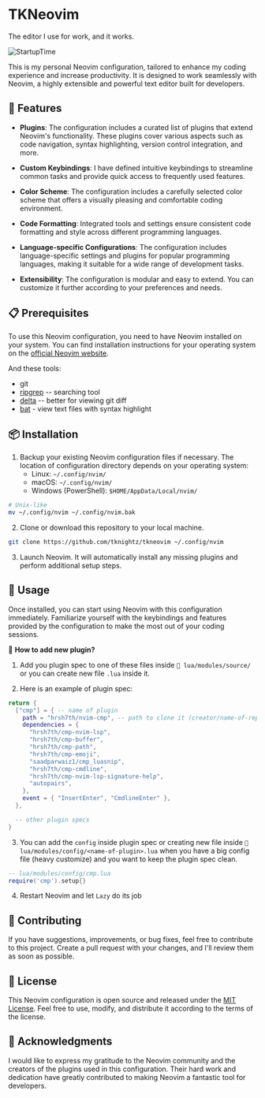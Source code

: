 # TKNeovim
The editor I use for work, and it works.

![StartupTime](./images/startuptime.gif)

This is my personal Neovim configuration, tailored to enhance my coding
experience and increase productivity. It is designed to work seamlessly with
Neovim, a highly extensible and powerful text editor built for developers.
## 🔧 Features
- **Plugins**: The configuration includes a curated list of plugins that extend
Neovim's functionality. These plugins cover various aspects such as code
navigation, syntax highlighting, version control integration, and more.

- **Custom Keybindings**: I have defined intuitive keybindings to streamline
common tasks and provide quick access to frequently used features.

- **Color Scheme**: The configuration includes a carefully selected color
scheme that offers a visually pleasing and comfortable coding environment.

- **Code Formatting**: Integrated tools and settings ensure consistent code
formatting and style across different programming languages.

- **Language-specific Configurations**: The configuration includes
language-specific settings and plugins for popular programming languages,
making it suitable for a wide range of development tasks.

- **Extensibility**: The configuration is modular and easy to extend. You can
customize it further according to your preferences and needs.
## 📋 Prerequisites
To use this Neovim configuration, you need to have Neovim installed on your
system. You can find installation instructions for your operating system on the
[official Neovim website](https://neovim.io/).

And these tools:
- git
- [ripgrep](https://github.com/BurntSushi/ripgrep) -- searching tool
- [delta](https://github.com/dandavison/delta) -- better for viewing git diff
- [bat](https://github.com/sharkdp/bat) - view text files with syntax highlight
## 📦 Installation
1. Backup your existing Neovim configuration files if necessary. The location
   of configuration directory depends on your operating system:
    - Linux: `~/.config/nvim/`
    - macOS: `~/.config/nvim/`
    - Windows (PowerShell): `$HOME/AppData/Local/nvim/`
```sh
# Unix-like
mv ~/.config/nvim ~/.config/nvim.bak
```

2. Clone or download this repository to your local machine.
```sh
git clone https://github.com/tknightz/tkneovim ~/.config/nvim
```

3. Launch Neovim. It will automatically install any missing plugins and perform
additional setup steps.
## 🚀 Usage
Once installed, you can start using Neovim with this configuration immediately.
Familiarize yourself with the keybindings and features provided by the
configuration to make the most out of your coding sessions.

🤔 **How to add new plugin?**
1. Add you plugin spec to one of these files inside `📁 lua/modules/source/` or
   you can create new file `.lua` inside it.

2. Here is an example of plugin spec:
```lua
return {
  ["cmp"] = { -- name of plugin
    path = "hrsh7th/nvim-cmp", -- path to clone it (creator/name-of-repo)
    dependencies = {
      "hrsh7th/cmp-nvim-lsp",
      "hrsh7th/cmp-buffer",
      "hrsh7th/cmp-path",
      "hrsh7th/cmp-emoji",
      "saadparwaiz1/cmp_luasnip",
      "hrsh7th/cmp-cmdline",
      "hrsh7th/cmp-nvim-lsp-signature-help",
      "autopairs",
    },
    event = { "InsertEnter", "CmdlineEnter" },
  },

  -- other plugin specs
}
```

3. You can add the `config` inside plugin spec or creating new file inside
`📁 lua/modules/config/<name-of-plugin>.lua` when you have a big config file
(heavy customize) and you want to keep the plugin spec clean.
```lua
-- lua/modules/config/cmp.lua
require('cmp').setup{}
```

4. Restart Neovim and let `Lazy` do its job
## 🤝 Contributing
If you have suggestions, improvements, or bug fixes, feel free to contribute to
this project. Create a pull request with your changes, and I'll review them as
soon as possible.
## 📄 License
This Neovim configuration is open source and released under the [MIT
License](LICENSE). Feel free to use, modify, and distribute it according to the
terms of the license.
## 🙏 Acknowledgments
I would like to express my gratitude to the Neovim community and the creators
of the plugins used in this configuration. Their hard work and dedication have
greatly contributed to making Neovim a fantastic tool for developers.
